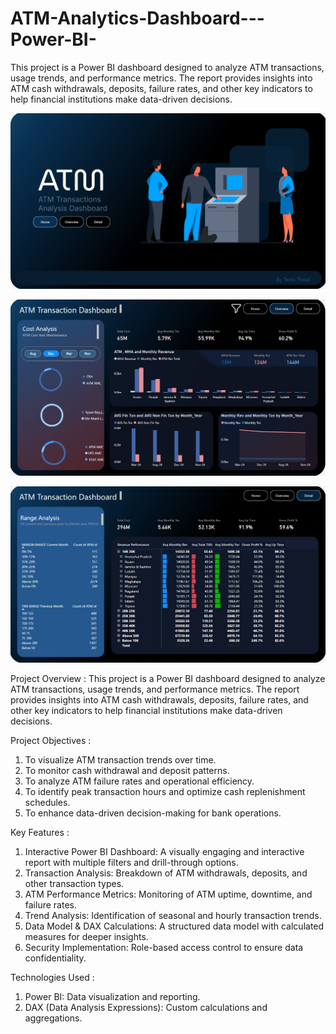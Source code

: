 # ATM-Analytics-Dashboard---Power-BI-
This project is a Power BI dashboard designed to analyze ATM transactions, usage trends, and performance metrics. The report provides insights into ATM cash withdrawals, deposits, failure rates, and other key indicators to help financial institutions make data-driven decisions.

![image alt](https://github.com/Tanvi-1306/ATM-Analytics-Dashboard---Power-BI-/blob/d1c7d1474cf7a449ce4bf97cadb0115c73dc5618/Screenshot%20(76).png)

![image alt](https://github.com/Tanvi-1306/ATM-Analytics-Dashboard---Power-BI-/blob/7e3230911c39b5dba7a22e5450c2c1138ac38c44/Screenshot%20(77).png)

![image alt](https://github.com/Tanvi-1306/ATM-Analytics-Dashboard---Power-BI-/blob/40b2ec92d0d046f91ce70834fc92f1c25fcb4ef2/Screenshot%20(78).png)

 Project Overview :
This project is a Power BI dashboard designed to analyze ATM transactions, usage trends, and performance metrics. The report provides insights into ATM cash withdrawals, deposits, failure rates, and other key indicators to help financial institutions make data-driven decisions.

Project Objectives :
1. To visualize ATM transaction trends over time.
2. To monitor cash withdrawal and deposit patterns.
3. To analyze ATM failure rates and operational efficiency.
4. To identify peak transaction hours and optimize cash replenishment schedules.
5. To enhance data-driven decision-making for bank operations.

Key Features :
1. Interactive Power BI Dashboard: A visually engaging and interactive report with multiple filters and drill-through options.
2. Transaction Analysis: Breakdown of ATM withdrawals, deposits, and other transaction types.
3. ATM Performance Metrics: Monitoring of ATM uptime, downtime, and failure rates.
4. Trend Analysis: Identification of seasonal and hourly transaction trends.
5. Data Model & DAX Calculations: A structured data model with calculated measures for deeper insights.
6. Security Implementation: Role-based access control to ensure data confidentiality.

Technologies Used :
1. Power BI: Data visualization and reporting.
2. DAX (Data Analysis Expressions): Custom calculations and aggregations.
